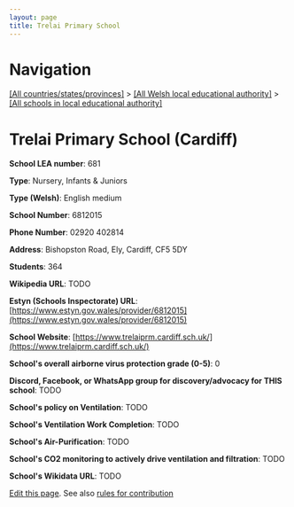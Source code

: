 ```yaml
---
layout: page
title: Trelai Primary School
---
```

# Navigation

[[All countries/states/provinces]](../../..) > [[All Welsh local educational authority]](../..) > [[All schools in local educational authority]](..)

# Trelai Primary School (Cardiff)

**School LEA number**: 681

**Type**: Nursery, Infants & Juniors

**Type (Welsh)**: English medium

**School Number**: 6812015

**Phone Number**: 02920 402814

**Address**: Bishopston Road, Ely, Cardiff, CF5 5DY

**Students**: 364

**Wikipedia URL**: TODO

**Estyn (Schools Inspectorate) URL**: [https://www.estyn.gov.wales/provider/6812015](https://www.estyn.gov.wales/provider/6812015)

**School Website**: [https://www.trelaiprm.cardiff.sch.uk/](https://www.trelaiprm.cardiff.sch.uk/)

**School's overall airborne virus protection grade (0-5)**: 0

**Discord, Facebook, or WhatsApp group for discovery/advocacy for THIS school**: TODO

**School's policy on Ventilation**: TODO

**School's Ventilation Work Completion**: TODO

**School's Air-Purification**: TODO

**School's CO2 monitoring to actively drive ventilation and filtration**: TODO

**School's Wikidata URL**: TODO




[Edit this page](https://github.com/VentilationProject/Wales/edit/prif/./Cardiff/Trelai_Primary_School.md). See also [rules for contribution](../../../contribution-rules/)